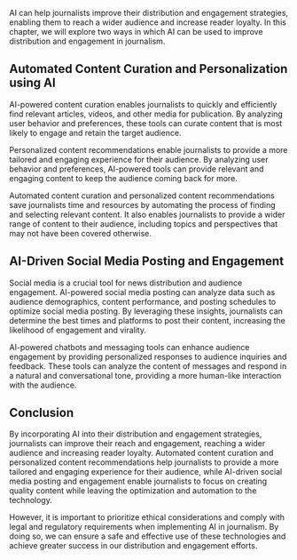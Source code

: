 
AI can help journalists improve their distribution and engagement strategies, enabling them to reach a wider audience and increase reader loyalty. In this chapter, we will explore two ways in which AI can be used to improve distribution and engagement in journalism.

Automated Content Curation and Personalization using AI
-------------------------------------------------------

AI-powered content curation enables journalists to quickly and efficiently find relevant articles, videos, and other media for publication. By analyzing user behavior and preferences, these tools can curate content that is most likely to engage and retain the target audience.

Personalized content recommendations enable journalists to provide a more tailored and engaging experience for their audience. By analyzing user behavior and preferences, AI-powered tools can provide relevant and engaging content to keep the audience coming back for more.

Automated content curation and personalized content recommendations save journalists time and resources by automating the process of finding and selecting relevant content. It also enables journalists to provide a wider range of content to their audience, including topics and perspectives that may not have been covered otherwise.

AI-Driven Social Media Posting and Engagement
---------------------------------------------

Social media is a crucial tool for news distribution and audience engagement. AI-powered social media posting can analyze data such as audience demographics, content performance, and posting schedules to optimize social media posting. By leveraging these insights, journalists can determine the best times and platforms to post their content, increasing the likelihood of engagement and virality.

AI-powered chatbots and messaging tools can enhance audience engagement by providing personalized responses to audience inquiries and feedback. These tools can analyze the content of messages and respond in a natural and conversational tone, providing a more human-like interaction with the audience.

Conclusion
----------

By incorporating AI into their distribution and engagement strategies, journalists can improve their reach and engagement, reaching a wider audience and increasing reader loyalty. Automated content curation and personalized content recommendations help journalists to provide a more tailored and engaging experience for their audience, while AI-driven social media posting and engagement enable journalists to focus on creating quality content while leaving the optimization and automation to the technology.

However, it is important to prioritize ethical considerations and comply with legal and regulatory requirements when implementing AI in journalism. By doing so, we can ensure a safe and effective use of these technologies and achieve greater success in our distribution and engagement efforts.

